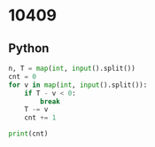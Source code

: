 # 10409

## Python

```python
n, T = map(int, input().split())
cnt = 0
for v in map(int, input().split()):
    if T - v < 0:
        break
    T -= v
    cnt += 1

print(cnt)

```
